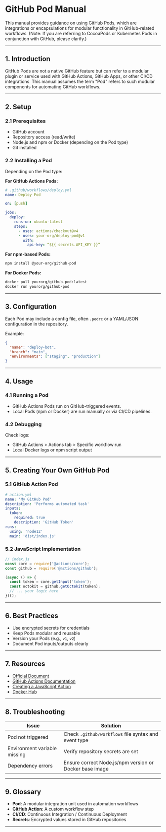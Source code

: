 # GitHub Pod Manual

This manual provides guidance on using GitHub Pods, which are integrations or encapsulations for modular functionality in GitHub-related workflows. (Note: If you are referring to CocoaPods or Kubernetes Pods in conjunction with GitHub, please clarify.)

---

## 1. Introduction

GitHub Pods are not a native GitHub feature but can refer to a modular plugin or service used with GitHub Actions, GitHub Apps, or other CI/CD integrations. This manual assumes the term "Pod" refers to such modular components for automating GitHub workflows.

---

## 2. Setup

### 2.1 Prerequisites

* GitHub account
* Repository access (read/write)
* Node.js and npm or Docker (depending on the Pod type)
* Git installed

### 2.2 Installing a Pod

Depending on the Pod type:

**For GitHub Actions Pods:**

```yaml
# .github/workflows/deploy.yml
name: Deploy Pod

on: [push]

jobs:
  deploy:
    runs-on: ubuntu-latest
    steps:
      - uses: actions/checkout@v4
      - uses: your-org/deploy-pod@v1
        with:
          api-key: “${{ secrets.API_KEY }}”
```

**For npm-based Pods:**

```bash
npm install @your-org/github-pod
```

**For Docker Pods:**

```bash
docker pull yourorg/github-pod:latest
docker run yourorg/github-pod
```

---

## 3. Configuration

Each Pod may include a config file, often `.podrc` or a YAML/JSON configuration in the repository.

Example:

```json
{
  "name": "deploy-bot",
  "branch": "main",
  "environments": ["staging", "production"]
}
```

---

## 4. Usage

### 4.1 Running a Pod

* GitHub Actions Pods run on GitHub-triggered events.
* Local Pods (npm or Docker) are run manually or via CI/CD pipelines.

### 4.2 Debugging

Check logs:

* GitHub Actions > Actions tab > Specific workflow run
* Local Docker logs or npm script output

---

## 5. Creating Your Own GitHub Pod

### 5.1 GitHub Action Pod

```yaml
# action.yml
name: 'My GitHub Pod'
description: 'Performs automated task'
inputs:
  token:
    required: true
    description: 'GitHub Token'
runs:
  using: 'node12'
  main: 'dist/index.js'
```

### 5.2 JavaScript Implementation

```js
// index.js
const core = require('@actions/core');
const github = require('@actions/github');

(async () => {
  const token = core.getInput('token');
  const octokit = github.getOctokit(token);
  // ... your logic here
})();
```

---

## 6. Best Practices

* Use encrypted secrets for credentials
* Keep Pods modular and reusable
* Version your Pods (e.g., `v1`, `v2`)
* Document Pod inputs/outputs clearly

---

## 7. Resources


* [Official Document](https://www.gitpod.io/docs/gitpod/introduction/overview)
* [GitHub Actions Documentation](https://docs.github.com/actions)
* [Creating a JavaScript Action](https://docs.github.com/actions/creating-actions/creating-a-javascript-action)
* [Docker Hub](https://hub.docker.com)

---

## 8. Troubleshooting

| Issue                        | Solution                                                |
| ---------------------------- | ------------------------------------------------------- |
| Pod not triggered            | Check `.github/workflows` file syntax and event type    |
| Environment variable missing | Verify repository secrets are set                       |
| Dependency errors            | Ensure correct Node.js/npm version or Docker base image |

---

## 9. Glossary

* **Pod**: A modular integration unit used in automation workflows
* **GitHub Action**: A custom workflow step
* **CI/CD**: Continuous Integration / Continuous Deployment
* **Secrets**: Encrypted values stored in GitHub repositories

---


